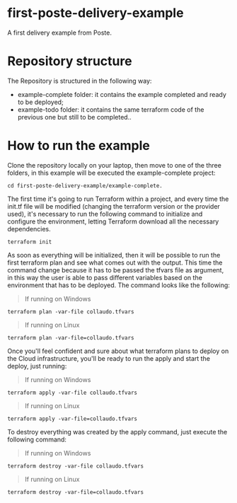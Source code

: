 # first-poste-delivery-example
A first delivery example from Poste. 

# Repository structure
The Repository is structured in the following way:
  - example-complete folder: it contains the example completed and ready to be deployed;
  - example-todo folder: it contains the same terraform code of the previous one but still to be completed..

# How to run the example
Clone the repository locally on your laptop, then move to one of the three folders, in this example will be executed the example-complete project:
```
cd first-poste-delivery-example/example-complete.
```
The first time it's going to run Terraform within a project, and every time the init.tf file will be modified (changing the terraform version or the provider used), it's necessary to run the following command to initialize and configure the environment, letting Terraform download all the necessary dependencies.  
```
terraform init
```
As soon as everything will be initialized, then it will be possible to run the first terraform plan and see what comes out with the output. This time the command change because it has to be passed the tfvars file as argument, in this way the user is able to pass different variables based on the environment that has to be deployed. The command looks like the following:
> If running on Windows
```
terraform plan -var-file collaudo.tfvars
```
> If running on Linux
```
terraform plan -var-file=collaudo.tfvars
```
Once you'll feel confident and sure about what terraform plans to deploy on the Cloud infrastructure, you'll be ready to run the apply and start the deploy, just running:
> If running on Windows
```
terraform apply -var-file collaudo.tfvars
```
> If running on Linux
```
terraform apply -var-file=collaudo.tfvars
```
To destroy everything was created by the apply command, just execute the following command:
> If running on Windows
```
terraform destroy -var-file collaudo.tfvars
```
> If running on Linux
```
terraform destroy -var-file=collaudo.tfvars
```
